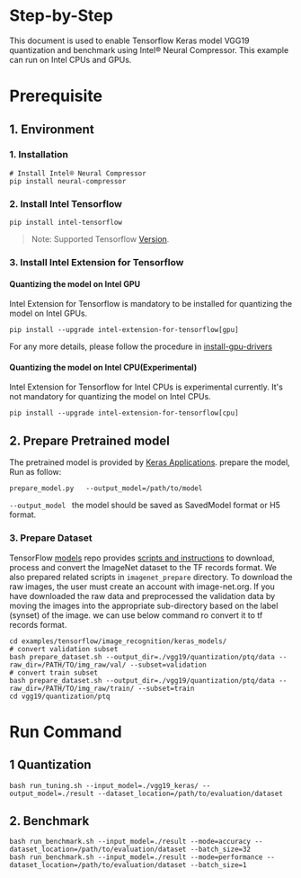 Step-by-Step
============

This document is used to enable Tensorflow Keras model VGG19 quantization and benchmark using Intel® Neural Compressor.
This example can run on Intel CPUs and GPUs.


# Prerequisite

## 1. Environment

### 1. Installation
```shell
# Install Intel® Neural Compressor
pip install neural-compressor
```
### 2. Install Intel Tensorflow
```shell
pip install intel-tensorflow
```
> Note: Supported Tensorflow [Version](../../../../../../../README.md#supported-frameworks).

### 3. Install Intel Extension for Tensorflow
#### Quantizing the model on Intel GPU
Intel Extension for Tensorflow is mandatory to be installed for quantizing the model on Intel GPUs.

```shell
pip install --upgrade intel-extension-for-tensorflow[gpu]
```
For any more details, please follow the procedure in [install-gpu-drivers](https://github.com/intel-innersource/frameworks.ai.infrastructure.intel-extension-for-tensorflow.intel-extension-for-tensorflow/blob/master/docs/install/install_for_gpu.md#install-gpu-drivers)

#### Quantizing the model on Intel CPU(Experimental)
Intel Extension for Tensorflow for Intel CPUs is experimental currently. It's not mandatory for quantizing the model on Intel CPUs.

```shell
pip install --upgrade intel-extension-for-tensorflow[cpu]
```

## 2. Prepare Pretrained model

The pretrained model is provided by [Keras Applications](https://keras.io/api/applications/). prepare the model, Run as follow: 
 ```
 prepare_model.py   --output_model=/path/to/model
 ```
`--output_model ` the model should be saved as SavedModel format or H5 format.

### 3. Prepare Dataset

  TensorFlow [models](https://github.com/tensorflow/models) repo provides [scripts and instructions](https://github.com/tensorflow/models/tree/master/research/slim#an-automated-script-for-processing-imagenet-data) to download, process and convert the ImageNet dataset to the TF records format.
  We also prepared related scripts in `imagenet_prepare` directory. To download the raw images, the user must create an account with image-net.org. If you have downloaded the raw data and preprocessed the validation data by moving the images into the appropriate sub-directory based on the label (synset) of the image. we can use below command ro convert it to tf records format.

  ```shell
  cd examples/tensorflow/image_recognition/keras_models/
  # convert validation subset
  bash prepare_dataset.sh --output_dir=./vgg19/quantization/ptq/data --raw_dir=/PATH/TO/img_raw/val/ --subset=validation
  # convert train subset
  bash prepare_dataset.sh --output_dir=./vgg19/quantization/ptq/data --raw_dir=/PATH/TO/img_raw/train/ --subset=train
  cd vgg19/quantization/ptq
  ```

# Run Command
## 1 Quantization
  ```shell
  bash run_tuning.sh --input_model=./vgg19_keras/ --output_model=./result --dataset_location=/path/to/evaluation/dataset
  ```

## 2. Benchmark
  ```shell
  bash run_benchmark.sh --input_model=./result --mode=accuracy --dataset_location=/path/to/evaluation/dataset --batch_size=32
  bash run_benchmark.sh --input_model=./result --mode=performance --dataset_location=/path/to/evaluation/dataset --batch_size=1
  ```

